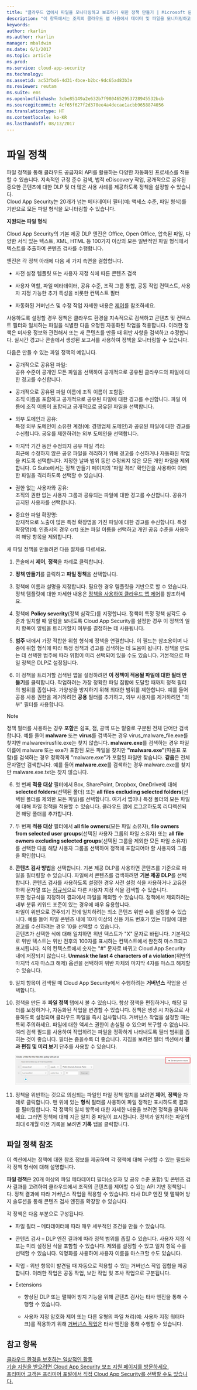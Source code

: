 ```yaml
---
title: "클라우드 앱에서 파일을 모니터링하고 보호하기 위한 정책 만들기 | Microsoft 문서"
description: "이 항목에서는 조직의 클라우드 앱 사용에서 데이터 및 파일을 모니터링하고 제어하는 데이터 정책을 설정하는 절차에 대해 설명합니다."
keywords: 
author: rkarlin
ms.author: rkarlin
manager: mbaldwin
ms.date: 6/1/2017
ms.topic: article
ms.prod: 
ms.service: cloud-app-security
ms.technology: 
ms.assetid: ac53fbd6-4d31-4bce-b2bc-9dc65ad83b3e
ms.reviewer: reutam
ms.suite: ems
ms.openlocfilehash: 3cbe85149a2e632b7f9804652953728945532bcb
ms.sourcegitcommit: 4cf65f627f2d370ee4a4decae1acbb9658874056
ms.translationtype: HT
ms.contentlocale: ko-KR
ms.lasthandoff: 08/13/2017
---
```

# <a name="file-policies"></a>파일 정책  
파일 정책을 통해 클라우드 공급자의 API를 활용하는 다양한 자동화된 프로세스를 적용할 수 있습니다. 지속적인 규정 준수 검색, 법적 eDiscovery 작업, 공개적으로 공유된 중요한 콘텐츠에 대한 DLP 및 더 많은 사용 사례를 제공하도록 정책을 설정할 수 있습니다.  
Cloud App Security는 20개가 넘는 메타데이터 필터(예: 액세스 수준, 파일 형식)를 기반으로 모든 파일 형식을 모니터링할 수 있습니다. 
 
**지원되는 파일 형식** 

Cloud App Security의 기본 제공 DLP 엔진은 Office, Open Office, 압축된 파일, 다양한 서식 있는 텍스트, XML, HTML 등 100가지 이상의 모든 일반적인 파일 형식에서 텍스트를 추출하여 콘텐츠 검사를 수행합니다.

엔진은 각 정책 아래에 다음 세 가지 측면을 결합합니다.  
  
-   사전 설정 템플릿 또는 사용자 지정 식에 따른 콘텐츠 검색  
  
-   사용자 역할, 파일 메타데이터, 공유 수준, 조직 그룹 통합, 공동 작업 컨텍스트, 사용자 지정 가능한 추가 특성을 비롯한 컨텍스트 필터  
  
-   자동화된 거버넌스 및 수정 작업 자세한 내용은 [제어](control.md)를 참조하세요.  
  
사용하도록 설정할 경우 정책은 클라우드 환경을 지속적으로 검색하고 콘텐츠 및 컨텍스트 필터와 일치하는 파일을 식별한 다음 요청된 자동화된 작업을 적용합니다. 이러한 정책은 미사용 정보와 관련해서 또는 새 콘텐츠를 만들 때 위반 사항을 검색하고 수정합니다. 실시간 경고나 콘솔에서 생성된 보고서를 사용하여 정책을 모니터링할 수 있습니다.  
  
다음은 만들 수 있는 파일 정책의 예입니다.  
  
-   공개적으로 공유된 파일:  
    공유 수준이 공개인 모든 파일을 선택하여 공개적으로 공유된 클라우드의 파일에 대한 경고를 수신합니다.  
  
-   공개적으로 공유된 파일 이름에 조직 이름이 포함됨:  
    조직 이름을 포함하고 공개적으로 공유된 파일에 대한 경고를 수신합니다. 파일 이름에 조직 이름이 포함되고 공개적으로 공유된 파일을 선택합니다.  
  
-   외부 도메인과 공유:  
    특정 외부 도메인이 소유한 계정(예: 경쟁업체 도메인)과 공유된 파일에 대한 경고를 수신합니다. 공유를 제한하려는 외부 도메인을 선택합니다.  
  
-   마지막 기간 동안 수정되지 공유 파일 격리:  
    최근에 수정하지 않은 공유 파일을 격리하기 위해 경고를 수신하거나 자동화된 작업을 켜도록 선택합니다. 지정한 날짜 범위 동안 수정되지 않은 모든 개인 파일을 제외합니다. G Suite에서는 정책 만들기 페이지의 '파일 격리' 확인란을 사용하여 이러한 파일을 격리하도록 선택할 수 있습니다.  
  
-   권한 없는 사용자와 공유:  
    조직의 권한 없는 사용자 그룹과 공유되는 파일에 대한 경고를 수신합니다. 공유가 금지된 사용자를 선택합니다.  
  
-   중요한 파일 확장명:  
    잠재적으로 노출이 많은 특정 확장명을 가진 파일에 대한 경고를 수신합니다. 특정 확장명(예: 인증서의 경우 crt) 또는 파일 이름을 선택하고 개인 공유 수준을 사용하여 해당 항목을 제외합니다.  
  
새 파일 정책을 만들려면 다음 절차를 따르세요.  
  
1.  콘솔에서 **제어**, **정책**을 차례로 클릭합니다.  
  
2.  **정책 만들기**를 클릭하고 **파일 정책**을 선택합니다.  
  
3.  정책에 이름과 설명을 지정합니다. 필요한 경우 템플릿을 기반으로 할 수 있습니다. 정책 템플릿에 대한 자세한 내용은 [정책을 사용하여 클라우드 앱 제어](control-cloud-apps-with-policies.md)를 참조하세요.  
  
3. 정책에 **Policy severity**(정책 심각도)를 지정합니다. 정책이 특정 정책 심각도 수준과 일치할 때 알림을 보내도록 Cloud App Security를 설정한 경우 이 정책의 일치 항목이 알림을 트리거할지 여부를 결정하는 데 사용됩니다.

4.  **범주** 내에서 가장 적합한 위험 형식에 정책을 연결합니다. 이 필드는 참조용이며 나중에 위험 형식에 따라 특정 정책과 경고를 검색하는 데 도움이 됩니다.  정책을 만드는 데 선택한 범주에 따라 위험이 미리 선택되어 있을 수도 있습니다. 기본적으로 파일 정책은 DLP로 설정됩니다.  
  
5.  이 정책을 트리거할 검색된 앱을 설정하려면 **이 정책이 적용될 파일에 대한 필터 만들기**를 클릭합니다. 작업하려는 가장 정확한 파일 집합에 도달할 때까지 정책 필터의 범위를 좁힙니다. 가양성을 방지하기 위해 최대한 범위를 제한합니다. 예를 들어 공용 사용 권한을 제거하려면 **공용** 필터를 추가하고, 외부 사용자를 제거하려면 "외부" 필터를 사용합니다.  
> [!NOTE] 
> 정책 필터를 사용하는 경우 **포함**은 쉼표, 점, 공백 또는 밑줄로 구분된 전체 단어만 검색합니다. 예를 들어 **malware** 또는 **virus**를 검색하는 경우 virus_malware_file.exe를 찾지만 malwarevirusfile.exe는 찾지 않습니다. **malware.exe**를 검색하는 경우 파일 이름에 malware 또는 exe가 포함된 모든 파일을 찾지만 **"malware.exe"**(따옴표 포함)를 검색하는 경우 정확하게 "malware.exe"가 포함된 파일만 찾습니다. **같음**은 전체 문자열만 검색합니다. 예를 들어 **malware.exe**를 검색하는 경우 malware.exe를 찾지만 malware.exe.txt는 찾지 않습니다.  
6.   첫 번째 **적용 대상** 필터에서 Box, SharePoint, Dropbox, OneDrive에 대해 **selected folders**(선택된 폴더) 또는 **all files excluding selected folders**(선택된 폴더를 제외한 모든 파일)를 선택합니다. 여기서 앱이나 특정 폴더의 모든 파일에 대해 파일 정책을 적용할 수 있습니다. 클라우드 앱에 로그온하도록 리디렉션되면 해당 폴더를 추가합니다.  

6. 두 번째 **적용 대상** 필터에서 **all file owners**(모든 파일 소유자), **file owners from selected user groups**(선택된 사용자 그룹의 파일 소유자) 또는 **all file owners excluding selected groups**(선택된 그룹을 제외한 모든 파일 소유자)를 선택한 다음 해당 사용자 그룹을 선택하여 정책에 포함되어야 할 사용자와 그룹을 확인합니다.
  
7.  **콘텐츠 검사 방법**을 선택합니다. 기본 제공 DLP를 사용하면 콘텐츠를 기준으로 파일을 필터링할 수 있습니다. 파일에서 콘텐츠를 검색하려면 **기본 제공 DLP**를 선택합니다. 콘텐츠 검사를 사용하도록 설정한 경우 사전 설정 식을 사용하거나 고유한 하위 문자열 또는 [정규식](working-with-the-regex-engine.md)으로 다른 사용자 지정 식을 검색할 수 있습니다.  
    또한 정규식을 지정하여 결과에서 파일을 제외할 수 있습니다. 정책에서 제외하려는 내부 분류 키워드 표준이 있는 경우에 매우 유용합니다.  
    파일이 위반으로 간주되기 전에 일치하려는 최소 콘텐츠 위반 수를 설정할 수 있습니다. 예를 들어 파일 콘텐츠 내에 10개 이상의 신용 카드 번호가 있는 파일에 대한 경고를 수신하려는 경우 10을 선택할 수 있습니다.  
    콘텐츠가 선택한 식에 대해 일치하면 위반 텍스트가 "X" 문자로 바뀝니다. 기본적으로 위반 텍스트는 위반 전후의 100자를 표시하는 컨텍스트에서 완전히 마스크되고 표시됩니다. 식의 컨텍스트에서 숫자는 "#" 문자로 바뀌고 Cloud App Security 내에 저장되지 않습니다. **Unmask the last 4 characters of a violation**(위반의 마지막 4자 마스크 해제) 옵션을 선택하여 위반 자체의 마지막 4자를 마스크 해제할 수 있습니다.
  
8.  일치 항목이 검색될 때 Cloud App Security에서 수행하려는 **거버넌스** 작업을 선택합니다.  
  
9. 정책을 만든 후 **파일 정책** 탭에서 볼 수 있습니다. 항상 정책을 편집하거나, 해당 필터를 보정하거나, 자동화된 작업을 변경할 수 있습니다. 정책은 생성 시 자동으로 사용하도록 설정되며 클라우드 파일을 즉시 검사합니다.  거버넌스 작업을 설정할 때는 특히 주의하세요. 파일에 대한 액세스 권한이 손실될 수 있으며 복구할 수 없습니다. 여러 검색 필드를 사용하여 작업하려는 파일을 정확하게 나타내도록 필터 범위를 좁히는 것이 좋습니다. 필터는 좁을수록 더 좋습니다. 지침을 보려면 필터 섹션에서 **결과 편집 및 미리 보기** 단추를 사용할 수 있습니다.  
  
   ![파일 정책 편집 및 결과 미리 보기](./media/file-policy-edit-and-preview-results.png "파일 정책 편집 및 결과 미리 보기")  
  
10. 정책을 위반하는 것으로 의심되는 파일인 파일 정책 일치를 보려면 **제어**, **정책**을 차례로 클릭합니다. 맨 위에 있는 **형식** 필터를 사용하여 파일 정책만 표시하도록 결과를 필터링합니다. 각 정책의 일치 항목에 대한 자세한 내용을 보려면 정책을 클릭하세요. 그러면 정책에 대해 지금 일치 중 파일이 표시됩니다. 정책과 일치하는 파일의 최대 6개월 이전 기록을 보려면 **기록** 탭을 클릭합니다.     
  
## <a name="file-policy-reference"></a>파일 정책 참조  
이 섹션에서는 정책에 대한 참조 정보를 제공하며 각 정책에 대해 구성할 수 있는 필드와 각 정책 형식에 대해 설명합니다. 
  
**파일 정책**은 20개 이상의 파일 메타데이터 필터(소유자 및 공유 수준 포함) 및 콘텐츠 검사 결과를 고려하여 클라우드에서 조직의 콘텐츠를 제어할 수 있는 API 기반 정책입니다. 정책 결과에 따라 거버넌스 작업을 적용할 수 있습니다. 타사 DLP 엔진 및 맬웨어 방지 솔루션을 통해 콘텐츠 검사 엔진을 확장할 수 있습니다.  
  
각 정책은 다음 부분으로 구성됩니다.  
  
-   파일 필터 – 메타데이터에 따라 매우 세부적인 조건을 만들 수 있습니다.  
  
-   콘텐츠 검사 – DLP 엔진 결과에 따라 정책 범위를 좁힐 수 있습니다. 사용자 지정 식 또는 미리 설정된 식을 포함할 수 있습니다. 제외를 설정할 수 있고 일치 항목 수를 선택할 수 있습니다. 익명화를 사용하여 사용자 이름을 마스크할 수도 있습니다. 
  
-   작업 - 위반 항목이 발견될 때 자동으로 적용할 수 있는 거버넌스 작업 집합을 제공합니다.  이러한 작업은 공동 작업, 보안 작업 및 조사 작업으로 구분됩니다.

-   Extensions  
   
    -  향상된 DLP 또는 맬웨어 방지 기능을 위해 콘텐츠 검사는 타사 엔진을 통해 수행할 수 있습니다.  
  
    -  사용자 지정 암호화 제어 또는 다른 유형의 파일 처리(예: 사용자 지정 워터마크)를 적용하기 위해 [거버넌스 작업](governance-actions.md)은 타사 엔진을 통해 수행할 수 있습니다.  
  
## <a name="see-also"></a>참고 항목  
[클라우드 환경을 보호하는 일상적인 활동](daily-activities-to-protect-your-cloud-environment.md)   
[기술 지원을 받으려면 Cloud App Security 보조 지원 페이지를 방문하세요.](http://support.microsoft.com/oas/default.aspx?prid=16031)   
[프리미어 고객은 프리미어 포털에서 직접 Cloud App Security를 선택할 수도 있습니다.](https://premier.microsoft.com/)  
  
  